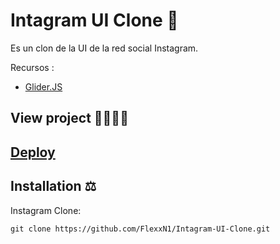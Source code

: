 # Intagram UI Clone 🔗

Es un clon de la UI de la red social Instagram.

Recursos :

- [Glider.JS](https://nickpiscitelli.github.io/Glider.js/)

## View project 🚀🙋🏻‍♂️
## [Deploy](https://flexxn1.github.io/Intagram-UI-Clone/)

## Installation ⚖
Instagram Clone:
```
git clone https://github.com/FlexxN1/Intagram-UI-Clone.git
 ```
